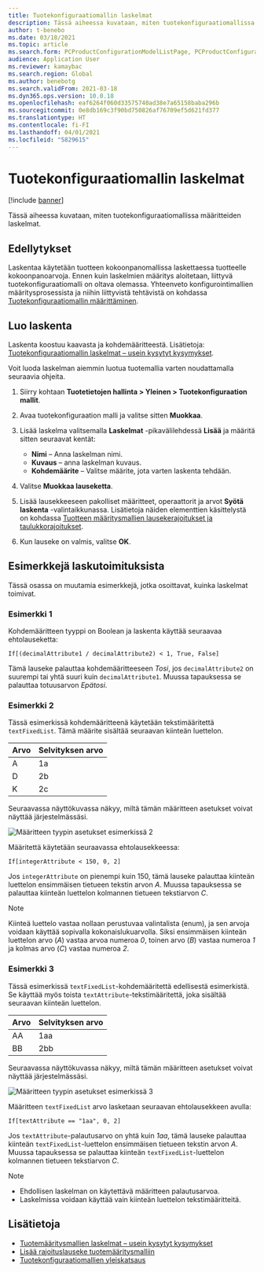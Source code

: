 ```yaml
---
title: Tuotekonfiguraatiomallin laskelmat
description: Tässä aiheessa kuvataan, miten tuotekonfiguraatiomallissa määritteiden laskelmat
author: t-benebo
ms.date: 03/18/2021
ms.topic: article
ms.search.form: PCProductConfigurationModelListPage, PCProductConfigurationModelDetails
audience: Application User
ms.reviewer: kamaybac
ms.search.region: Global
ms.author: benebotg
ms.search.validFrom: 2021-03-18
ms.dyn365.ops.version: 10.0.18
ms.openlocfilehash: eaf6264f060d33575740ad38e7a65158baba296b
ms.sourcegitcommit: 0e8db169c3f90bd750826af76709ef5d621fd377
ms.translationtype: HT
ms.contentlocale: fi-FI
ms.lasthandoff: 04/01/2021
ms.locfileid: "5829615"
---
```

# <a name="product-configuration-model-calculations"></a>Tuotekonfiguraatiomallin laskelmat

[!include [banner](../includes/banner.md)]

Tässä aiheessa kuvataan, miten tuotekonfiguraatiomallissa määritteiden laskelmat.

## <a name="prerequisites"></a>Edellytykset

Laskentaa käytetään tuotteen kokoonpanomallissa laskettaessa tuotteelle kokoonpanoarvoja. Ennen kuin laskelmien määritys aloitetaan, liittyvä tuotekonfiguraatiomalli on oltava olemassa. Yhteenveto konfigurointimallien määritysprosessista ja niihin liittyvistä tehtävistä on kohdassa [Tuotekonfiguraatiomallin määrittäminen](set-up-maintain-product-configuration-model.md).

## <a name="create-a-calculation"></a>Luo laskenta

Laskenta koostuu kaavasta ja kohdemääritteestä. Lisätietoja: [Tuotekonfiguraatiomallin laskelmat – usein kysytyt kysymykset](calculate-product-configuration-models.md).

Voit luoda laskelman aiemmin luotua tuotemallia varten noudattamalla seuraavia ohjeita.

1. Siirry kohtaan **Tuotetietojen hallinta \> Yleinen \> Tuotekonfiguraation mallit**.
1. Avaa tuotekonfiguraation malli ja valitse sitten **Muokkaa**.
1. Lisää laskelma valitsemalla **Laskelmat** -pikavälilehdessä **Lisää** ja määritä sitten seuraavat kentät:

    - **Nimi** – Anna laskelman nimi.
    - **Kuvaus** – anna laskelman kuvaus.
    - **Kohdemäärite** – Valitse määrite, jota varten laskenta tehdään.

1. Valitse **Muokkaa lauseketta**.
1. Lisää lausekkeeseen pakolliset määritteet, operaattorit ja arvot **Syötä laskenta** -valintaikkunassa. Lisätietoja näiden elementtien käsittelystä on kohdassa [Tuotteen määritysmallien lausekerajoitukset ja taulukkorajoitukset](expression-constraints-table-constraints-product-configuration-models.md).
1. Kun lauseke on valmis, valitse **OK**.

## <a name="calculation-examples"></a>Esimerkkejä laskutoimituksista

Tässä osassa on muutamia esimerkkejä, jotka osoittavat, kuinka laskelmat toimivat.

### <a name="example-1"></a>Esimerkki 1

Kohdemääritteen tyyppi on Boolean ja laskenta käyttää seuraavaa ehtolauseketta:

`If[(decimalAttribute1 / decimalAttribute2) < 1, True, False]`

Tämä lauseke palauttaa kohdemääritteeseen *Tosi*, jos `decimalAttribute2` on suurempi tai yhtä suuri kuin `decimalAttribute1`. Muussa tapauksessa se palauttaa totuusarvon *Epätosi*.

### <a name="example-2"></a>Esimerkki 2

Tässä esimerkissä kohdemääritteenä käytetään tekstimääritettä `textFixedList`. Tämä määrite sisältää seuraavan kiinteän luettelon.

| Arvo | Selvityksen arvo |
|---|---|
| A | 1a |
| D | 2b |
| K | 2c |

Seuraavassa näyttökuvassa näkyy, miltä tämän määritteen asetukset voivat näyttää järjestelmässäsi.

![Määritteen tyypin asetukset esimerkissä 2](media/model-calculations-example2.png "Määritteen tyypin asetukset esimerkissä 2")

Määritettä käytetään seuraavassa ehtolausekkeessa:

`If[integerAttribute < 150, 0, 2]`

Jos `integerAttribute` on pienempi kuin 150, tämä lauseke palauttaa kiinteän luettelon ensimmäisen tietueen tekstin arvon *A*. Muussa tapauksessa se palauttaa kiinteän luettelon kolmannen tietueen tekstiarvon *C*.

> [!NOTE]
> Kiinteä luettelo vastaa nollaan perustuvaa valintalista (enum), ja sen arvoja voidaan käyttää sopivalla kokonaislukuarvolla. Siksi ensimmäisen kiinteän luettelon arvo (*A*) vastaa arvoa numeroa *0*, toinen arvo (*B*) vastaa numeroa *1* ja kolmas arvo (*C*) vastaa numeroa *2*.

### <a name="example-3"></a>Esimerkki 3

Tässä esimerkissä `textFixedList`-kohdemääritettä edellisestä esimerkistä. Se käyttää myös toista `textAttribute`-tekstimääritettä, joka sisältää seuraavan kiinteän luettelon.

| Arvo | Selvityksen arvo |
|---|---|
| AA | 1aa |
| BB | 2bb |

Seuraavassa näyttökuvassa näkyy, miltä tämän määritteen asetukset voivat näyttää järjestelmässäsi.

![Määritteen tyypin asetukset esimerkissä 3](media/model-calculations-example3.png "Määritteen tyypin asetukset esimerkissä 3")

Määritteen `textFixedList` arvo lasketaan seuraavan ehtolausekkeen avulla:

`If[textAttribute == "1aa", 0, 2]`

Jos `textAttribute`-palautusarvo on yhtä kuin *1aa*, tämä lauseke palauttaa kiinteän `textFixedList`-luettelon ensimmäisen tietueen tekstin arvon *A*. Muussa tapauksessa se palauttaa kiinteän `textFixedList`-luettelon kolmannen tietueen tekstiarvon *C*.

> [!NOTE]
> - Ehdollisen laskelman on käytettävä määritteen palautusarvoa.
> - Laskelmissa voidaan käyttää vain kiinteän luettelon tekstimääritteitä.

## <a name="see-also"></a>Lisätietoja

- [Tuotemääritysmallien laskelmat – usein kysytyt kysymykset](calculate-product-configuration-models.md)
- [Lisää rajoituslauseke tuotemääritysmalliin](tasks/add-expression-constraint-product-configuration-model.md)
- [Tuotekonfiguraatiomallien yleiskatsaus](product-configuration-models.md)

